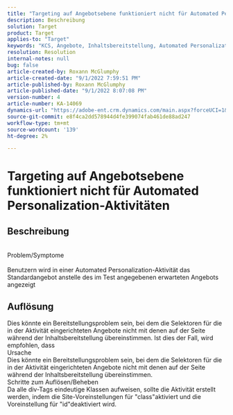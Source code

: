 ```yaml
---
title: "Targeting auf Angebotsebene funktioniert nicht für Automated Personalization-Aktivitäten"
description: Beschreibung
solution: Target
product: Target
applies-to: "Target"
keywords: "KCS, Angebote, Inhaltsbereitstellung, Automated Personalization, Target"
resolution: Resolution
internal-notes: null
bug: false
article-created-by: Roxann McGlumphy
article-created-date: "9/1/2022 7:59:51 PM"
article-published-by: Roxann McGlumphy
article-published-date: "9/1/2022 8:07:08 PM"
version-number: 4
article-number: KA-14069
dynamics-url: "https://adobe-ent.crm.dynamics.com/main.aspx?forceUCI=1&pagetype=entityrecord&etn=knowledgearticle&id=9cd741a0-302a-ed11-9db1-002248086a27"
source-git-commit: e8f4ca2dd578944d4fe399074fab461de88ad247
workflow-type: tm+mt
source-wordcount: '139'
ht-degree: 2%

---
```


# Targeting auf Angebotsebene funktioniert nicht für Automated Personalization-Aktivitäten

## Beschreibung

<br>Problem/Symptome<br><br>
Benutzern wird in einer Automated Personalization-Aktivität das Standardangebot anstelle des im Test angegebenen erwarteten Angebots angezeigt


## Auflösung


Dies könnte ein Bereitstellungsproblem sein, bei dem die Selektoren für die in der Aktivität eingerichteten Angebote nicht mit denen auf der Seite während der Inhaltsbereitstellung übereinstimmen. Ist dies der Fall, wird empfohlen, dass
<br>Ursache<br>
Dies könnte ein Bereitstellungsproblem sein, bei dem die Selektoren für die in der Aktivität eingerichteten Angebote nicht mit denen auf der Seite während der Inhaltsbereitstellung übereinstimmen.
<br>Schritte zum Auflösen/Beheben<br>
Da alle div-Tags eindeutige Klassen aufweisen, sollte die Aktivität erstellt werden, indem die Site-Voreinstellungen für &quot;class&quot;aktiviert und die Voreinstellung für &quot;id&quot;deaktiviert wird.


